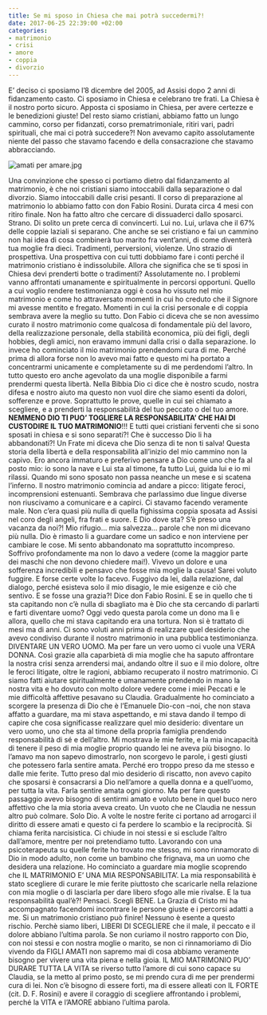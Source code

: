 ```yaml
---
title: Se mi sposo in Chiesa che mai potrà succedermi?!
date: 2017-06-25 22:39:00 +02:00
categories:
- matrimonio
- crisi
- amore
- coppia
- divorzio
---
```


E’ deciso ci sposiamo l’8 dicembre del 2005, ad Assisi dopo 2 anni di fidanzamento casto. Ci sposiamo in Chiesa e celebrano tre frati. La Chiesa è il nostro porto sicuro. Apposta ci sposiamo in Chiesa, per avere certezze e le benedizioni giuste! Del resto siamo cristiani, abbiamo fatto un lungo cammino, corso per fidanzati, corso prematrimoniale, ritiri vari, padri spirituali, che mai ci potrà succedere?! Non avevamo capito assolutamente niente del passo che stavamo facendo e della consacrazione che stavamo abbracciando.

![amati per amare.jpg](/uploads/amati%20per%20amare.jpg)

Una convinzione che spesso ci portiamo dietro dal fidanzamento al matrimonio, è che noi cristiani siamo intoccabili dalla separazione o dal divorzio. Siamo intoccabili dalle crisi pesanti.
Il corso di preparazione al matrimonio lo abbiamo fatto con don Fabio Rosini. Durata circa 4 mesi con ritiro finale. Non ha fatto altro che cercare di dissuaderci dallo sposarci. Strano. Di solito un prete cerca di convincerti. Lui no. Lui, urlava che il 67% delle coppie laziali si separano. Che anche se sei cristiano e fai un cammino non hai idea di cosa combinerà tuo marito fra vent’anni, di come diventerà tua moglie fra dieci. Tradimenti, perversioni, violenze. Uno strazio di prospettiva. Una prospettiva con cui tutti dobbiamo fare i conti perché il matrimonio cristiano è indissolubile. Allora che significa che se ti sposi in Chiesa devi prenderti botte o tradimenti? Assolutamente no. I problemi vanno affrontati umanamente e spiritualmente in percorsi opportuni. Quello a cui voglio rendere testimonianza oggi è cosa ho vissuto nel mio matrimonio e come ho attraversato momenti in cui ho creduto che il Signore mi avesse mentito e fregato. Momenti in cui la crisi personale e di coppia sembrava avere la meglio su tutto.
Don Fabio ci diceva che se non avessimo curato il nostro matrimonio come qualcosa di fondamentale più del lavoro, della realizzazione personale, della stabilità economica, più dei figli, degli hobbies, degli amici, non eravamo immuni dalla crisi o dalla separazione. Io invece ho cominciato il mio matrimonio prendendomi cura di me. Perché prima di allora forse non lo avevo mai fatto e questo mi ha portato a concentrarmi unicamente e completamente su di me perdendomi l’altro. In tutto questo ero anche agevolato da una moglie disponibile a farmi prendermi questa libertà.
Nella Bibbia Dio ci dice che è nostro scudo, nostra difesa e nostro aiuto ma questo non vuol dire che siamo esenti da dolori, sofferenze e prove. Soprattutto le prove, quelle in cui sei chiamato a scegliere, e a prenderti la responsabilità del tuo peccato o del tuo amore. **NEMMENO DIO TI PUO’ TOGLIERE LA RESPONSABILITA’ CHE HAI DI CUSTODIRE IL TUO MATRIMONIO**!!! E tutti quei cristiani ferventi che si sono sposati in chiesa e si sono separati?! Che è successo Dio li ha abbandonati?! Un Frate mi diceva che Dio senza di te non ti salva! Questa storia della libertà e della responsabilità all’inizio del mio cammino non la capivo. Ero ancora immaturo e preferivo pensare a Dio come uno che fa al posto mio: io sono la nave e Lui sta al timone, fa tutto Lui, guida lui e io mi rilassi.
Quando mi sono sposato non passa neanche un mese e si scatena l’inferno. Il nostro matrimonio comincia ad andare a picco: litigate feroci, incomprensioni estenuanti. Sembrava che parlassimo due lingue diverse non riuscivamo a comunicare e a capirci. Ci stavamo facendo veramente male. Non c’era quasi più nulla di quella fighissima coppia sposata ad Assisi nel coro degli angeli, fra frati e suore. E Dio dove sta? S’è preso una vacanza da noi?! Mio rifugio… mia salvezza… parole che non mi dicevano più nulla. Dio è rimasto li a guardare come un sadico e non interviene per cambiare le cose. Mi sento abbandonato ma soprattutto incompreso. Soffrivo profondamente ma non lo davo a vedere (come la maggior parte dei maschi che non devono chiedere mai!). Vivevo un dolore e una sofferenza incredibili e pensavo che fosse mia moglie la causa! Sarei voluto fuggire. E forse certe volte lo facevo. Fuggivo da lei, dalla relazione, dal dialogo, perché esisteva solo il mio disagio, le mie esigenze e ciò che sentivo.
E se fosse una grazia?! Dice don Fabio Rosini. E se in quello che ti sta capitando non c’è nulla di sbagliato ma è Dio che sta cercando di parlarti e farti diventare uomo? Oggi vedo questa parola come un dono ma lì e allora, quello che mi stava capitando era una tortura. Non si è trattato di mesi ma di anni. Ci sono voluti anni prima di realizzare quel desiderio che avevo condiviso durante il nostro matrimonio in una pubblica testimonianza. DIVENTARE UN VERO UOMO. Ma per fare un vero uomo ci vuole una VERA DONNA. Così grazie alla caparbietà di mia moglie che ha saputo affrontare la nostra crisi senza arrendersi mai, andando oltre il suo e il mio dolore, oltre le feroci litigate, oltre le ragioni, abbiamo recuperato il nostro matrimonio. Ci siamo fatti aiutare spiritualmente e umanamente prendendo in mano la nostra vita e ho dovuto con molto dolore vedere come i miei Peccati e le mie difficoltà affettive pesavano su Claudia. Gradualmente ho cominciato a scorgere la presenza di Dio che è l’Emanuele Dio-con –noi, che non stava affatto a guardare, ma mi stava aspettando, e mi stava dando il tempo di capire che cosa significasse realizzare quel mio desiderio: diventare un vero uomo, uno che sta al timone della propria famiglia prendendo responsabilità di sé e dell’altro.  Mi mostrava le mie ferite, e la mia incapacità di tenere il peso di mia moglie proprio quando lei ne aveva più bisogno. Io l’amavo ma non sapevo dimostrarlo, non scorgevo le parole, i gesti giusti che potessero farla sentire amata. Perché ero troppo preso da me stesso e dalle mie ferite. Tutto preso dal mio desiderio di riscatto, non avevo capito che sposarsi è consacrarsi a Dio nell’amore a quella donna e a quell’uomo, per tutta la vita. Farla sentire amata ogni giorno. Ma per fare questo passaggio avevo bisogno di sentirmi amato e voluto bene in quel buco nero affettivo che la mia storia aveva creato. Un vuoto che ne Claudia ne nessun altro può colmare. Solo Dio. A volte le nostre ferite ci portano ad arrogarci il diritto di essere amati e questo ci fa perdere lo scambio e la reciprocità. Si chiama ferita narcisistica. Ci chiude in noi stessi e si esclude l’altro dall’amore, mentre per noi pretendiamo tutto.
Lavorando con una psicoterapeuta su quelle ferite ho trovato me stesso, mi sono rinnamorato di Dio in modo adulto, non come un bambino che frignava, ma un uomo che desidera una relazione. Ho cominciato a guardare mia moglie scoprendo che IL MATRIMONIO E’ UNA MIA RESPONSABILITA’. La mia responsabilità è stato scegliere di curare le mie ferite piuttosto che scaricarle nella relazione con mia moglie o di lasciarla per dare libero sfogo alle mie rivalse.
E la tua responsabilità qual’è?! Pensaci. Scegli BENE.
La Grazia di Cristo mi ha accompagnato facendomi incontrare le persone giuste e i percorsi adatti a me.
Si un matrimonio cristiano può finire! Nessuno è esente a questo rischio. Perchè siamo liberi, LIBERI DI SCEGLIERE che il male, il peccato e il dolore abbiano l’ultima parola. Se non curiamo il nostro rapporto con Dio, con noi stessi e con nostra moglie o marito, se non ci rinnamoriamo di Dio vivendo da FIGLI AMATI non sapremo mai di cosa abbiamo veramente bisogno per vivere una vita piena e nella gioia. IL MIO MATRIMONIO PUO’ DURARE TUTTA LA VITA se riverso tutto l’amore di cui sono capace su Claudia, se la metto al primo posto, se mi prendo cura di me per prendermi cura di lei. Non c’è bisogno di essere forti, ma di essere alleati con IL FORTE (cit. D. F. Rosini) e avere il coraggio di scegliere affrontando i problemi, perché la VITA e l’AMORE abbiano l’ultima parola.